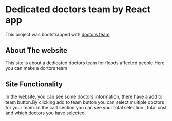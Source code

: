 # Dedicated doctors team by React app

This project was bootstrapped with [doctors team](https://dedicated-doctors-team.netlify.app/).

## About The website

This site is about a dedicated doctors team for floods affected people.Here you can make a dortors team

## Site Functionality

In the website, you can see some doctors information, there have a add to team button.By clicking add to team button you can select multiple doctors for your team.
In the cart section you can see your total selection , total cost and which doctors you have selected.
